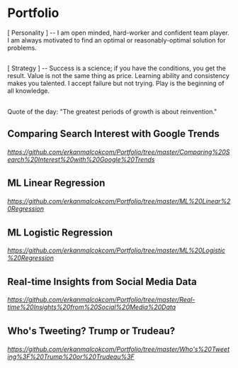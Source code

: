 # Portfolio
[ Personality ] -- I am open minded, hard-worker and confident team player. I am always motivated to find an optimal or reasonably-optimal solution for problems.
##
[ Strategy ] -- Success is a science; if you have the conditions, you get the result. Value is not the same thing as price. Learning ability and consistency makes you talented. I accept failure but not trying. Play is the beginning of all knowledge.
##
Quote of the day: "The greatest periods of growth is about reinvention."
##
##
## Comparing Search Interest with Google Trends
###### <a> https://github.com/erkanmalcokcom/Portfolio/tree/master/Comparing%20Search%20Interest%20with%20Google%20Trends </a>

## ML Linear Regression
###### <a>https://github.com/erkanmalcokcom/Portfolio/tree/master/ML%20Linear%20Regression</a>
## 
## ML Logistic Regression
###### <a>https://github.com/erkanmalcokcom/Portfolio/tree/master/ML%20Logistic%20Regression</a>
## 
## Real-time Insights from Social Media Data
###### <a>https://github.com/erkanmalcokcom/Portfolio/tree/master/Real-time%20Insights%20from%20Social%20Media%20Data</a>
## 
## Who's Tweeting? Trump or Trudeau?
###### <a>https://github.com/erkanmalcokcom/Portfolio/tree/master/Who's%20Tweeting%3F%20Trump%20or%20Trudeau%3F</a>
##
